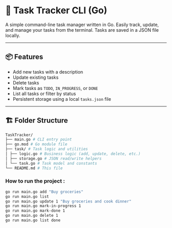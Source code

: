 # 🧠 Task Tracker CLI (Go)

A simple command-line task manager written in Go. Easily track, update, and manage your tasks from the terminal. Tasks are saved in a JSON file locally.

---

## 📦 Features

- Add new tasks with a description
- Update existing tasks
- Delete tasks
- Mark tasks as `TODO`, `IN_PROGRESS`, or `DONE`
- List all tasks or filter by status
- Persistent storage using a local `tasks.json` file

---

## 🏗 Folder Structure
``` bash
TaskTracker/
├── main.go # CLI entry point
├── go.mod # Go module file
├── task/ # Task logic and utilities
│ ├── logic.go # Business logic (add, update, delete, etc.)
│ ├── storage.go # JSON read/write helpers
│ └── task.go # Task model and constants
└── README.md # This file
```

###  How to run the project : 

```bash
go run main.go add "Buy groceries"
go run main.go list
go run main.go update 1 "Buy groceries and cook dinner"
go run main.go mark-in-progress 1
go run main.go mark-done 1
go run main.go delete 1
go run main.go list done
